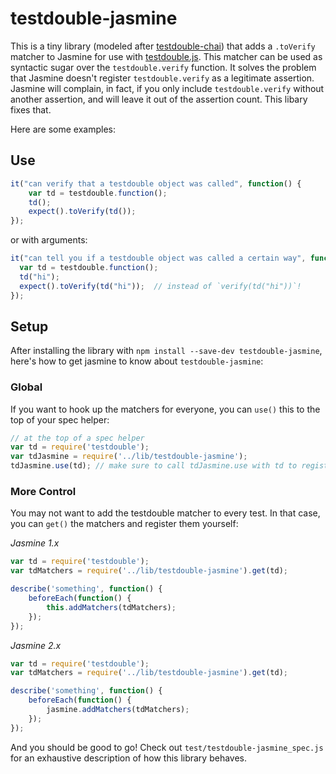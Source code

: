 # testdouble-jasmine
This is a tiny library (modeled after [testdouble-chai](https://github.com/BaseCase/testdouble-chai)) that adds a `.toVerify` matcher to Jasmine for use with [testdouble.js](https://github.com/testdouble/testdouble.js).  This matcher can be used as syntactic sugar over the `testdouble.verify` function.  It solves the problem that Jasmine doesn't register `testdouble.verify` as a legitimate assertion.  Jasmine will complain, in fact, if you only include `testdouble.verify` without another assertion, and will leave it out of the assertion count.  This libary fixes that.

Here are some examples:

## Use
```js
it("can verify that a testdouble object was called", function() {
	var td = testdouble.function();
	td();
	expect().toVerify(td());
});
```

or with arguments:

```js
it("can tell you if a testdouble object was called a certain way", function() {
  var td = testdouble.function();
  td("hi");
  expect().toVerify(td("hi"));  // instead of `verify(td("hi"))`!
});
```

## Setup
After installing the library with `npm install --save-dev testdouble-jasmine`, here's how to get jasmine to know about `testdouble-jasmine`:

### Global
If you want to hook up the matchers for everyone, you can `use()` this to the top of your spec helper:

```js
// at the top of a spec helper
var td = require('testdouble');
var tdJasmine = require('../lib/testdouble-jasmine'); 
tdJasmine.use(td); // make sure to call tdJasmine.use with td to register the matcher
```

### More Control
You may not want to add the testdouble matcher to every test.  In that case, you can `get()` the matchers and register them yourself:

*Jasmine 1.x*
```js
var td = require('testdouble');
var tdMatchers = require('../lib/testdouble-jasmine').get(td);

describe('something', function() {
    beforeEach(function() {
        this.addMatchers(tdMatchers);
    });
});
```

*Jasmine 2.x*
```js
var td = require('testdouble');
var tdMatchers = require('../lib/testdouble-jasmine').get(td);

describe('something', function() {
    beforeEach(function() {
        jasmine.addMatchers(tdMatchers);
    });
});
```

And you should be good to go! Check out `test/testdouble-jasmine_spec.js` for an exhaustive description of how this library behaves.
